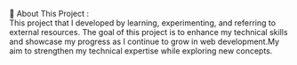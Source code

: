 📌 About This Project :<br>
This project that I developed by learning, experimenting, and referring to external resources. The goal of this project is to enhance my technical skills and showcase my progress as I continue to grow in web development.My aim to strengthen my technical expertise while exploring new concepts.
